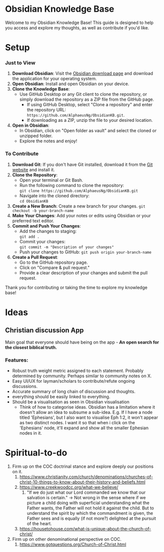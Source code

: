 # Obsidian Knowledge Base
Welcome to my Obsidian Knowledge Base! This guide is designed to help you access and explore my thoughts, as well as contribute if you'd like.

# Setup 
### Just to View

1. **Download Obsidian**: Visit the [Obsidian download page](https://obsidian.md/download) and download the application for your operating system.
2. **Open Obsidian**: Install and open Obsidian on your device.
3. **Clone the Knowledge Base**:
    - Use GitHub Desktop or any Git client to clone the repository, or simply download the repository as a ZIP file from the GitHub page.
	    - If using GitHub Desktop, select "Clone a repository" and enter the repository URL: `https://github.com/AlphaeusNg/ObsidianKB.git`.
	    - If downloading as a ZIP, unzip the file to your desired location.
1. **Open in Obsidian**:
    - In Obsidian, click on "Open folder as vault" and select the cloned or unzipped folder.
    - Explore the notes and enjoy!

### To Contribute

1. **Download Git**: If you don't have Git installed, download it from the [Git website](https://git-scm.com/downloads) and install it.
2. **Clone the Repository**:
    - Open your terminal or Git Bash.
    - Run the following command to clone the repository:      
        `git clone https://github.com/AlphaeusNg/ObsidianKB.git`
    - Navigate into the cloned directory:        
        `cd ObsidianKB`
3. **Create a New Branch**: Create a new branch for your changes.
		`git checkout -b your-branch-name`
1. **Make Your Changes**: Add your notes or edits using Obsidian or your preferred text editor.
2. **Commit and Push Your Changes**:
    - Add the changes to staging:        
        `git add .`
    - Commit your changes:        
        `git commit -m "Description of your changes"`
    - Push your changes to GitHub:
        `git push origin your-branch-name`
6. **Create a Pull Request**:
    - Go to the GitHub repository page.
    - Click on "Compare & pull request."
    - Provide a clear description of your changes and submit the pull request.

Thank you for contributing or taking the time to explore my knowledge base!

# Ideas
## Christian discussion App
Main goal that everyone should have being on the app - **An open search for the closest biblical truth.**
### Features:
- Robust truth weight metric assigned to each statement. Probably determined by community. Perhaps similar to community notes on X.
- Easy UI/UX for layman/scholars to contribute/refute ongoing discussions.
- Accurate summary of long chain of discussion and thoughts.
- everything should be easily linked to everything.
- Should be a visualisation as seen in Obsidian visualisation
  - Think of how to categorise ideas. Obsidian has a limitation where it doesn't allow an idea to subsume a sub-idea. E.g. If I have a node titled 'Ephesians', but I also want to visualise Eph 1:2, it won't appear as two distinct nodes. I want it so that when i click on the 'Ephesians' node, it'll expand and show all the smaller Ephesian nodes in it.

# Spiritual-to-do
1. Firm up on the COC doctrinal stance and explore deeply our positions on it.
	1. https://www.christianity.com/church/denominations/churches-of-christ-10-things-to-know-about-their-history-and-beliefs.html
	2. https://www.creekwoodcc.org/what-we-believe/
		1. "If we do just what our Lord commanded we know that our salvation is certain." -> Not wrong in the sense where if we picture a child doing with superficial understanding what the Father wants, the Father will not hold it against the child. But to understand the spirit by which the commandment is given, the Father sees and is equally (if not more?) delighted at the pursuit of the heart.
	3. https://housetohouse.com/what-is-unique-about-the-church-of-christ/
2. Firm up on other denominational perspective on COC.
	1. https://www.gotquestions.org/Church-of-Christ.html